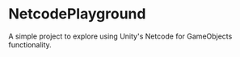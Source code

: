 # NetcodePlayground
 A simple project to explore using Unity's Netcode for GameObjects functionality.
